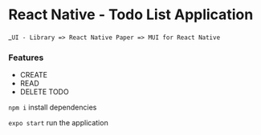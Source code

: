 # React Native - Todo List Application

\_`UI - Library => React Native Paper => MUI for React Native`

### **Features**

- CREATE
- READ
- DELETE
  TODO

`npm i` install dependencies

`expo start` run the application
